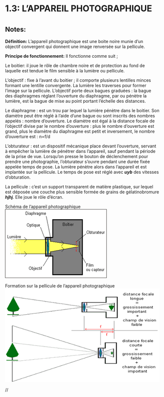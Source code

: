 
1.3: L’APPAREIL PHOTOGRAPHIQUE
===========================

# 

## Notes:

**Définition:** L’appareil photographique est une boite noire munie d’un objectif convergent qui donnent une image renversée sur la pellicule.

**Principe de fonctionnement:** Il fonctionne comme suit ;

Le boitier: il joue le rôle de chambre noire et de protection au fond de laquelle est tendue le film sensible à la lumière ou pellicule.

L’objectif : fixe à l’avant du boitier ; il comporte plusieurs lentilles minces formant une lentille convergente.
La lumière les traverses pour former l’image sur la pellicule. L’objectif porte deux bagues graduées : la bague des diaphragmes réglant l’ouverture du diaphragme, par ou pénètre la lumière, est la bague de mise au point portant l’échelle des distances.

Le diaphragme : est un trou par lequel la lumière pénètre dans le boitier. Son diamètre peut être réglé à l’aide d’une bague ou sont inscrits des nombres appelés : nombre d’ouverture.
 Le diamètre est égal à la distance focale de l’objectif divise par le nombre d’ouverture : plus le nombre d’ouverture est grand, plus le diamètre du diaphragme est petit et inversement, le nombre d’ouverture est : n=f/d 
 
L’obturateur : est un dispositif mécanique place devant l’ouverture, servant à empêcher la lumière de pénétrer dans l’appareil, sauf pendant la période de la prise de vue. Lorsqu’on presse le bouton de déclenchement pour prendre une photographie, l’obturateur s’ouvre pendant une durée fixée appelée temps de pose. La lumière pénètre alors dans l’appareil et est implantée sur la pellicule. Le temps de pose est réglé avec ***uyb*** des vitesses d’obturation.

La pellicule : c’est un support transparent de matière plastique, sur lequel est déposée une couche plus sensible formée de grains de gélatinobromure ***hjhj***. 
Elle joue le rôle d’écran.

Schéma de l’appareil photographique
![](https://raw.githubusercontent.com/inimaga/Karandoula-File-Repo/main/Images/G10/Physique/10.2.1.3.4.A.png)
 
Formation sur la pellicule de l’appareil photographique
![](https://raw.githubusercontent.com/inimaga/Karandoula-File-Repo/main/Images/G10/Physique/10.2.1.3.4.B.png)

//